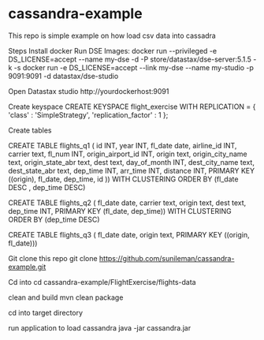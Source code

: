 # cassandra-example

This repo is simple example on how load csv data into cassadra

Steps
Install docker
Run DSE Images:
docker run --privileged -e DS_LICENSE=accept --name my-dse -d -P store/datastax/dse-server:5.1.5 -k -s
docker run -e DS_LICENSE=accept --link my-dse --name my-studio -p 9091:9091 -d datastax/dse-studio

Open Datastax studio
http://yourdockerhost:9091

Create keyspace
CREATE KEYSPACE flight_exercise
  WITH REPLICATION = { 'class' : 'SimpleStrategy', 'replication_factor' : 1 };


 Create tables


  CREATE TABLE flights_q1 (
  id INT,
  year INT,
  fl_date date,
  airline_id INT,
  carrier text,
  fl_num INT,
  origin_airport_id INT,
  origin text,
  origin_city_name text,
  origin_state_abr text,
  dest text,
  day_of_month INT,
  dest_city_name text,
  dest_state_abr text,
  dep_time INT,
  arr_time INT,
  distance INT,
  PRIMARY KEY ((origin), fl_date, dep_time, id ))
  WITH CLUSTERING ORDER BY (fl_date DESC , dep_time DESC)


CREATE TABLE flights_q2 (
  fl_date date,
  carrier text,
  origin text,
  dest text,
  dep_time INT,
  PRIMARY KEY (fl_date, dep_time))
  WITH CLUSTERING ORDER BY (dep_time DESC)


CREATE TABLE flights_q3 (
fl_date date,
origin text,
PRIMARY KEY ((origin, fl_date)))



Git clone this repo
git clone https://github.com/sunileman/cassandra-example.git


Cd into
cd cassandra-example/FlightExercise/flights-data

clean and build
mvn clean package

cd into target directory

run application to load cassandra
java -jar cassandra.jar <yourHostIp> <CassandraPort>





